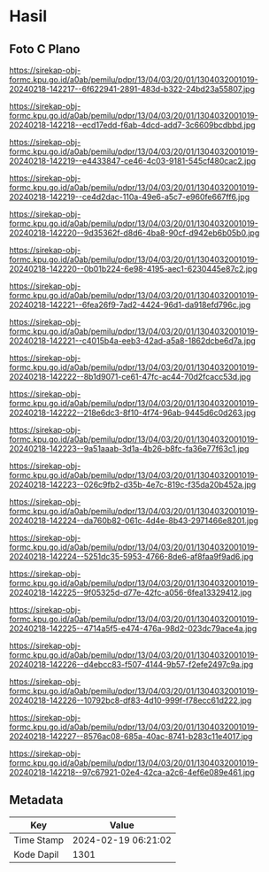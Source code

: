 # Hasil

## Foto C Plano

https://sirekap-obj-formc.kpu.go.id/a0ab/pemilu/pdpr/13/04/03/20/01/1304032001019-20240218-142217--6f622941-2891-483d-b322-24bd23a55807.jpg

https://sirekap-obj-formc.kpu.go.id/a0ab/pemilu/pdpr/13/04/03/20/01/1304032001019-20240218-142218--ecd17edd-f6ab-4dcd-add7-3c6609bcdbbd.jpg

https://sirekap-obj-formc.kpu.go.id/a0ab/pemilu/pdpr/13/04/03/20/01/1304032001019-20240218-142219--e4433847-ce46-4c03-9181-545cf480cac2.jpg

https://sirekap-obj-formc.kpu.go.id/a0ab/pemilu/pdpr/13/04/03/20/01/1304032001019-20240218-142219--ce4d2dac-110a-49e6-a5c7-e960fe667ff6.jpg

https://sirekap-obj-formc.kpu.go.id/a0ab/pemilu/pdpr/13/04/03/20/01/1304032001019-20240218-142220--9d35362f-d8d6-4ba8-90cf-d942eb6b05b0.jpg

https://sirekap-obj-formc.kpu.go.id/a0ab/pemilu/pdpr/13/04/03/20/01/1304032001019-20240218-142220--0b01b224-6e98-4195-aec1-6230445e87c2.jpg

https://sirekap-obj-formc.kpu.go.id/a0ab/pemilu/pdpr/13/04/03/20/01/1304032001019-20240218-142221--6fea26f9-7ad2-4424-96d1-da918efd796c.jpg

https://sirekap-obj-formc.kpu.go.id/a0ab/pemilu/pdpr/13/04/03/20/01/1304032001019-20240218-142221--c4015b4a-eeb3-42ad-a5a8-1862dcbe6d7a.jpg

https://sirekap-obj-formc.kpu.go.id/a0ab/pemilu/pdpr/13/04/03/20/01/1304032001019-20240218-142222--8b1d9071-ce61-47fc-ac44-70d2fcacc53d.jpg

https://sirekap-obj-formc.kpu.go.id/a0ab/pemilu/pdpr/13/04/03/20/01/1304032001019-20240218-142222--218e6dc3-8f10-4f74-96ab-9445d6c0d263.jpg

https://sirekap-obj-formc.kpu.go.id/a0ab/pemilu/pdpr/13/04/03/20/01/1304032001019-20240218-142223--9a51aaab-3d1a-4b26-b8fc-fa36e77f63c1.jpg

https://sirekap-obj-formc.kpu.go.id/a0ab/pemilu/pdpr/13/04/03/20/01/1304032001019-20240218-142223--026c9fb2-d35b-4e7c-819c-f35da20b452a.jpg

https://sirekap-obj-formc.kpu.go.id/a0ab/pemilu/pdpr/13/04/03/20/01/1304032001019-20240218-142224--da760b82-061c-4d4e-8b43-2971466e8201.jpg

https://sirekap-obj-formc.kpu.go.id/a0ab/pemilu/pdpr/13/04/03/20/01/1304032001019-20240218-142224--5251dc35-5953-4766-8de6-af8faa9f9ad6.jpg

https://sirekap-obj-formc.kpu.go.id/a0ab/pemilu/pdpr/13/04/03/20/01/1304032001019-20240218-142225--9f05325d-d77e-42fc-a056-6fea13329412.jpg

https://sirekap-obj-formc.kpu.go.id/a0ab/pemilu/pdpr/13/04/03/20/01/1304032001019-20240218-142225--4714a5f5-e474-476a-98d2-023dc79ace4a.jpg

https://sirekap-obj-formc.kpu.go.id/a0ab/pemilu/pdpr/13/04/03/20/01/1304032001019-20240218-142226--d4ebcc83-f507-4144-9b57-f2efe2497c9a.jpg

https://sirekap-obj-formc.kpu.go.id/a0ab/pemilu/pdpr/13/04/03/20/01/1304032001019-20240218-142226--10792bc8-df83-4d10-999f-f78ecc61d222.jpg

https://sirekap-obj-formc.kpu.go.id/a0ab/pemilu/pdpr/13/04/03/20/01/1304032001019-20240218-142227--8576ac08-685a-40ac-8741-b283c11e4017.jpg

https://sirekap-obj-formc.kpu.go.id/a0ab/pemilu/pdpr/13/04/03/20/01/1304032001019-20240218-142218--97c67921-02e4-42ca-a2c6-4ef6e089e461.jpg


## Metadata

| Key        | Value               |
| ---------- | ------------------- |
| Time Stamp | 2024-02-19 06:21:02 |
| Kode Dapil | 1301                |



